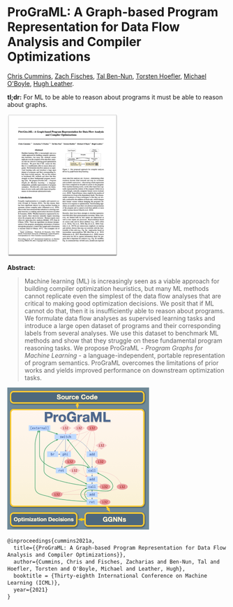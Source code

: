 # ProGraML: A Graph-based Program Representation for Data Flow Analysis and Compiler Optimizations
[Chris Cummins](https://chriscummins.cc/),
[Zach Fisches](https://github.com/Zacharias030),
[Tal Ben-Nun](https://people.inf.ethz.ch/tbennun/),
[Torsten Hoefler](https://htor.inf.ethz.ch/),
[Michael O'Boyle](http://www.dcs.ed.ac.uk/home/mob/),
[Hugh Leather](http://homepages.inf.ed.ac.uk/hleather/).

**tl;dr:** For ML to be able to reason about programs it must be able to reason
about graphs.

<a href="https://github.com/ChrisCummins/ProGraML/raw/febeb692d49d90fe7125d12ace5a0298a9458523/Documentation/icml-2021/paper.pdf">
  <img src="paper.png" height="325">
</a>


**Abstract:**
> Machine learning (ML) is increasingly seen as a viable approach for building
> compiler optimization heuristics, but many ML methods cannot replicate even
> the simplest of the data flow analyses that are critical to making good
> optimization decisions. We posit that if ML cannot do that, then it is
> insufficiently able to reason about programs. We formulate data flow analyses
> as supervised learning tasks and introduce a large open dataset of programs
> and their corresponding labels from several analyses. We use this dataset to
> benchmark ML methods and show that they struggle on these fundamental program
> reasoning tasks. We propose ProGraML - *Program Graphs for Machine Learning* -
> a language-independent, portable representation of program semantics. ProGraML
> overcomes the limitations of prior works and yields improved performance on
> downstream optimization tasks.

<img src="logo.png" height="325">

```
@inproceedings{cummins2021a,
  title={{ProGraML: A Graph-based Program Representation for Data Flow Analysis and Compiler Optimizations}},
  author={Cummins, Chris and Fisches, Zacharias and Ben-Nun, Tal and Hoefler, Torsten and O'Boyle, Michael and Leather, Hugh},
  booktitle = {Thirty-eighth International Conference on Machine Learning (ICML)},
  year={2021}
}
```
